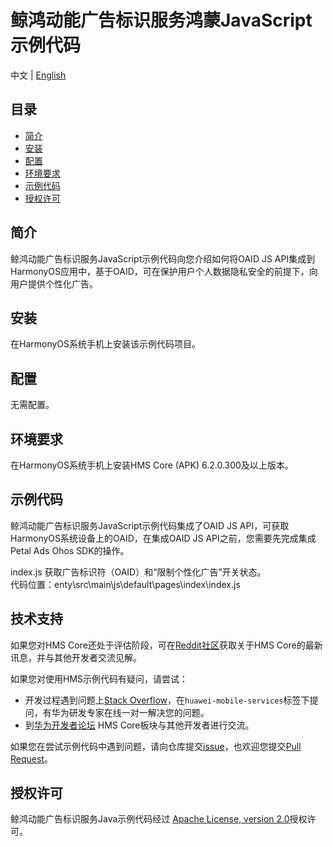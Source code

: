 # 鲸鸿动能广告标识服务鸿蒙JavaScript示例代码
中文 | [English](README.md)
## 目录

 * [简介](#简介)
 * [安装](#安装)
 * [配置](#配置)
 * [环境要求](#环境要求)
 * [示例代码](#示例代码)
 * [授权许可](#授权许可)


## 简介
鲸鸿动能广告标识服务JavaScript示例代码向您介绍如何将OAID JS API集成到HarmonyOS应用中，基于OAID，可在保护用户个人数据隐私安全的前提下，向用户提供个性化广告。

## 安装
在HarmonyOS系统手机上安装该示例代码项目。

## 配置
无需配置。

## 环境要求
在HarmonyOS系统手机上安装HMS Core (APK) 6.2.0.300及以上版本。

## 示例代码
鲸鸿动能广告标识服务JavaScript示例代码集成了OAID JS API，可获取HarmonyOS系统设备上的OAID，在集成OAID JS API之前，您需要先完成集成Petal Ads Ohos SDK的操作。
	
index.js
获取广告标识符（OAID）和“限制个性化广告”开关状态。
<br>代码位置：enty\src\main\js\default\pages\index\index.js</br>

## 技术支持
如果您对HMS Core还处于评估阶段，可在[Reddit社区](https://www.reddit.com/r/HuaweiDevelopers/)获取关于HMS Core的最新讯息，并与其他开发者交流见解。

如果您对使用HMS示例代码有疑问，请尝试：
- 开发过程遇到问题上[Stack Overflow](https://stackoverflow.com/questions/tagged/huawei-mobile-services?tab=Votes)，在`huawei-mobile-services`标签下提问，有华为研发专家在线一对一解决您的问题。
- 到[华为开发者论坛](https://forums.developer.huawei.com/forumPortal/en/home?fid=0101187876626530001) HMS Core板块与其他开发者进行交流。

如果您在尝试示例代码中遇到问题，请向仓库提交[issue](https://github.com/HMS-Core/hms-ads-demo-harmonyos/issues)，也欢迎您提交[Pull Request](https://github.com/HMS-Core/hms-ads-demo-harmonyos/pulls)。

##  授权许可
鲸鸿动能广告标识服务Java示例代码经过 [Apache License, version 2.0](http://www.apache.org/licenses/LICENSE-2.0)授权许可。

